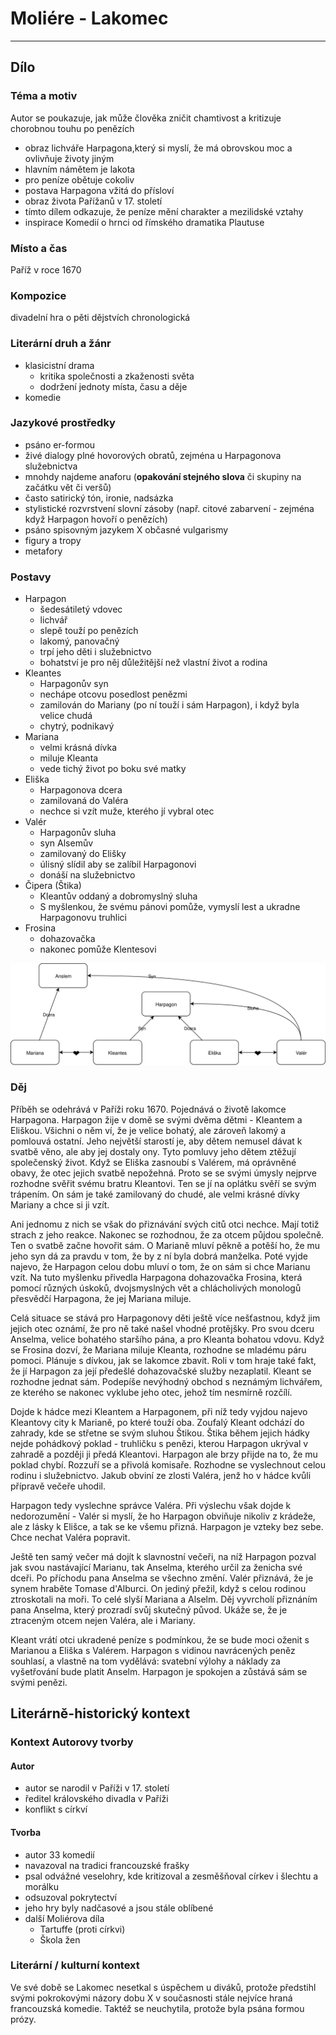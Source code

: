 # Moliére - Lakomec

----------

## Dílo

### Téma a motiv
Autor se poukazuje, jak může člověka zničit chamtivost a kritizuje chorobnou touhu po penězích

-	obraz lichváře Harpagona,který si myslí, že má obrovskou moc a ovlivňuje životy jiným
-	hlavním námětem je lakota
-	pro peníze obětuje cokoliv
-	postava Harpagona vžitá do přísloví
-	obraz života Pařížanů v 17. století
-	tímto dílem odkazuje, že peníze mění charakter a mezilidské vztahy
-	inspirace Komedií o hrnci od římského dramatika Plautuse

### Místo a čas
Paříž v roce 1670

### Kompozice
divadelní hra o pěti dějstvích
chronologická

### Literární druh a žánr
- klasicistní drama
	- kritika společnosti a zkaženosti světa
	- dodržení jednoty místa, času a děje
- komedie

### Jazykové prostředky
- psáno er-formou
- živé dialogy plné hovorových obratů, zejména u Harpagonova služebnictva
- mnohdy najdeme anaforu (**opakování stejného slova** či skupiny na začátku vět či veršů)
- často satirický tón, ironie, nadsázka
- stylistické rozvrstvení slovní zásoby (např. citové zabarvení - zejména když Harpagon hovoří o penězích)
- psáno spisovným jazykem X občasné vulgarismy
- figury a tropy
- metafory

### Postavy
- Harpagon
	- šedesátiletý vdovec
	- lichvář
	- slepě touží po penězích
	- lakomý, panovačný
	- trpí jeho děti i služebnictvo
	- bohatství je pro něj důležitější než vlastní život a rodina
- Kleantes
	- Harpagonův syn
	- nechápe otcovu posedlost penězmi
	- zamilován do Mariany (po ní touží i sám Harpagon), i když byla velice chudá
	- chytrý, podnikavý
- Mariana
	- velmi krásná dívka
	- miluje Kleanta
	- vede tichý život po boku své matky
- Eliška
	- Harpagonova dcera
	- zamilovaná do Valéra
	- nechce si vzít muže, kterého jí vybral otec
- Valér
	- Harpagonův sluha
	- syn Alsemův
	- zamilovaný do Elišky
	- úlisný slídil aby se zalíbil Harpagonovi
	- donáší na služebnictvo
- Čipera (Štika)
	- Kleantův oddaný a dobromyslný sluha
	- S myšlenkou, že svému pánovi pomůže, vymyslí lest a ukradne Harpagonovu truhlici
- Frosina
	- dohazovačka
	- nakonec pomůže Klentesovi

![Relationships](resources/lakomec_relationships.svg)

### Děj
Příběh se odehrává v Paříži roku 1670. Pojednává o životě lakomce Harpagona. Harpagon žije v domě se svými dvěma dětmi - Kleantem a Eliškou. Všichni o něm ví, že je velice bohatý, ale zároveň lakomý a pomlouvá ostatní. Jeho největší starostí je, aby dětem nemusel dávat k svatbě věno, ale aby jej dostaly ony. Tyto pomluvy jeho dětem ztěžují společenský život.
Když se Eliška zasnoubí s Valérem, má oprávněné obavy, že otec jejich svatbě nepožehná. Proto se se svými úmysly nejprve rozhodne svěřit svému bratru Kleantovi. Ten se jí na oplátku svěří se svým trápením. On sám je také zamilovaný do chudé, ale velmi krásné dívky Mariany a chce si ji vzít.

Ani jednomu z nich se však do přiznávání svých citů otci nechce. Mají totiž strach z jeho reakce. Nakonec se rozhodnou, že za otcem půjdou společně. Ten o svatbě začne hovořit sám. O Marianě mluví pěkně a potěší ho, že mu jeho syn dá za pravdu v tom, že by z ní byla dobrá manželka. Poté vyjde najevo, že Harpagon celou dobu mluví o tom, že on sám si chce Marianu vzít. Na tuto myšlenku přivedla Harpagona dohazovačka Frosina, která pomocí různých úskoků, dvojsmyslných vět a chlácholivých monologů přesvědčí Harpagona, že jej Mariana miluje.

Celá situace se stává pro Harpagonovy děti ještě více nešťastnou, když jim jejich otec oznámí, že pro ně také našel vhodné protějšky. Pro svou dceru Anselma, velice bohatého staršího pána, a pro Kleanta bohatou vdovu.
Když se Frosina dozví, že Mariana miluje Kleanta, rozhodne se mladému páru pomoci. Plánuje s dívkou, jak se lakomce zbavit. Roli v tom hraje také fakt, že jí Harpagon za její předešlé dohazovačské služby nezaplatil.
Kleant se rozhodne jednat sám. Podepíše nevýhodný obchod s neznámým lichvářem, ze kterého se nakonec vyklube jeho otec, jehož tím nesmírně rozčílí.

Dojde k hádce mezi Kleantem a Harpagonem, při níž tedy vyjdou najevo Kleantovy city k Marianě, po které touží oba.
Zoufalý Kleant odchází do zahrady, kde se střetne se svým sluhou Štikou. Štika během jejich hádky nejde pohádkový poklad - truhličku s penězi, kterou Harpagon ukrýval v zahradě a později ji předá Kleantovi. Harpagon ale brzy přijde na to, že mu poklad chybí. Rozzuří se a přivolá komisaře. Rozhodne se vyslechnout celou rodinu i služebnictvo. Jakub obviní ze zlosti Valéra, jenž ho v hádce kvůli přípravě večeře uhodil.

Harpagon tedy vyslechne správce Valéra. Při výslechu však dojde k nedorozumění - Valér si myslí, že ho Harpagon obviňuje nikoliv z krádeže, ale z lásky k Elišce, a tak se ke všemu přizná. Harpagon je vzteky bez sebe. Chce nechat Valéra popravit.

Ještě ten samý večer má dojít k slavnostní večeři, na níž Harpagon pozval jak svou nastávající Marianu, tak Anselma, kterého určil za ženicha své dceři. Po příchodu pana Anselma se všechno změní.
Valér přiznává, že je synem hraběte Tomase d'Alburci. On jediný přežil, když s celou rodinou ztroskotali na moři. To celé slyší Mariana a Alselm. Děj vyvrcholí přiznáním pana Anselma, který prozradí svůj skutečný původ. Ukáže se, že je ztraceným otcem nejen Valéra, ale i Mariany.

Kleant vrátí otci ukradené peníze s podmínkou, že se bude moci oženit s Marianou a Eliška s Valérem. Harpagon s vidinou navrácených peněz souhlasí, a vlastně na tom vydělává: svatební výlohy a náklady za vyšetřování bude platit Anselm. Harpagon je spokojen a zůstává sám se svými penězi.


## Literárně-historický kontext

### Kontext Autorovy tvorby

#### Autor
- autor se narodil v Paříži v 17. století
- ředitel královského divadla v Paříži
- konflikt s církví

#### Tvorba
- autor 33 komedií
- navazoval na tradici francouzské frašky
- psal odvážné veselohry, kde kritizoval a zesměšňoval církev i šlechtu a morálku
- odsuzoval pokrytectví
- jeho hry byly nadčasové a jsou stále oblíbené
- další Moliérova díla
	- Tartuffe (proti církvi)
	- Škola žen

### Literární / kulturní kontext
Ve své době se Lakomec nesetkal s úspěchem u diváků, protože předstihl svými pokrokovými názory dobu X v současnosti stále nejvíce hraná francouzská komedie.
Taktéž se neuchytila, protože byla psána formou prózy.
